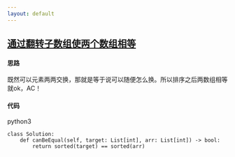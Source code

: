 ```yaml
---
layout: default
---
```


## [通过翻转子数组使两个数组相等](https://leetcode-cn.com/problems/make-two-arrays-equal-by-reversing-sub-arrays/)

#### 思路
既然可以元素两两交换，那就是等于说可以随便怎么换。所以排序之后两数组相等就ok，AC！

#### 代码
python3
```
class Solution:
    def canBeEqual(self, target: List[int], arr: List[int]) -> bool:
        return sorted(target) == sorted(arr)
```
